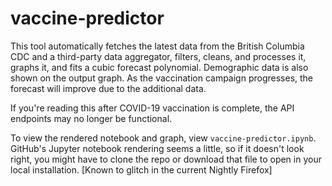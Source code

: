 # vaccine-predictor

This tool automatically fetches the latest data from the British Columbia CDC and a third-party data aggregator, filters, cleans, and processes it, graphs it, and fits a cubic forecast polynomial.
Demographic data is also shown on the output graph.
As the vaccination campaign progresses, the forecast will improve due to the additional data.

If you're reading this after COVID-19 vaccination is complete, the API endpoints may no longer be functional.

To view the rendered notebook and graph, view `vaccine-predictor.ipynb`. GitHub's Jupyter notebook rendering seems a little, so if it doesn't look right, you might have to clone the repo or download that file to open in your local installation. [Known to glitch in the current Nightly Firefox]

